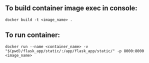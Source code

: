 ## To build container image exec in console:
   `docker build -t <image_name> .`
   
## To run container:
    docker run --name <container_name> -v "$(pwd)/flask_app/static/:/app/flask_app/static/" -p 8000:8000 <image_name>